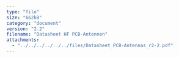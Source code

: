 ```yaml
---
type: "file"
size: "662kB"
category: "document"
version: "2.2"
filename: "Datasheet HF PCB-Antennen"
attachments:
  - "../../../../../../files/Datasheet_PCB-Antennas_r2-2.pdf"
---
```

